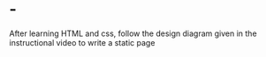 # -
After learning HTML and css, follow the design diagram given in the instructional video to write a static page
